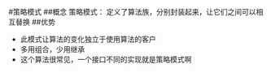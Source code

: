 #策略模式
##概念
策略模式： 定义了算法族，分别封装起来，让它们之间可以相互替换
##优势
*   此模式让算法的变化独立于使用算法的客户
* 多用组合，少用继承
*  这个算法很常见，一个接口不同的实现就是策略模式啊